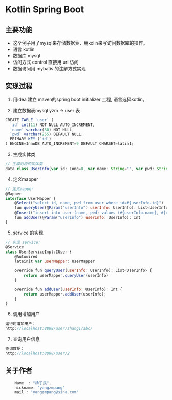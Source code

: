 # Kotlin Spring Boot

## 主要功能

* 这个例子用了mysql来存储数据表，用kolin来写访问数据库的操作。
* 语言 kotlin
* 数据库 mysql
* 访问方式 control 直接用 url 访问
* 数据访问用 mybatis 的注解方式实现

## 实现过程

1. 用idea 建立 maven的spring boot initializer 工程, 语言选择kotlin。

2. 建立数据表mysql   yzm -> user  表
```javascript
CREATE TABLE `user` (
  `id` int(11) NOT NULL AUTO_INCREMENT,
  `name` varchar(80) NOT NULL,
  `pwd` varchar(255) DEFAULT NULL,
  PRIMARY KEY (`id`)
) ENGINE=InnoDB AUTO_INCREMENT=9 DEFAULT CHARSET=latin1;
```
3. 生成实体类
```javascript
// 生成对应的实体类
data class UserInfo(var id: Long=0, var name: String="", var pwd: String="")
```
4. 定义mapper
```javascript
// 定义mapper
@Mapper
interface UserMapper {
    @Select("select id, name, pwd from user where id=#{userInfo.id}")
    fun queryUser(@Param("userInfo") userInfo: UserInfo): List<UserInfo>
    @Insert("insert into user (name, pwd) values (#{userInfo.name}, #{userInfo.pwd})")
    fun addUser(@Param("userInfo") userInfo: UserInfo): Int
}
```
5. service 的实现
```javascript
// 实现 service:
@Service
class UserServiceImpl:IUser {
    @Autowired
    lateinit var userMapper: UserMapper

    override fun queryUser(userInfo: UserInfo): List<UserInfo> {
        return userMapper.queryUser(userInfo)
    }

    override fun addUser(userInfo: UserInfo): Int {
        return userMapper.addUser(userInfo);
    }
}
```

6. 调用增加用户
```javascript
运行时增加用户： 
http://localhost:8888/user/zhang1/abc/
```
7. 查询用户信息
```javascript
查询数据：
http://localhost:8888/user/2
```

## 关于作者

```javascript
    Name  : "杨子民",
    nickname: "yangzmpang"
    mail : "yangzmpang@sina.com"
```
